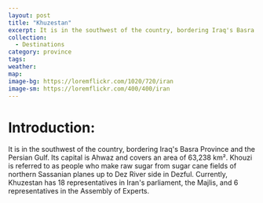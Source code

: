```yaml
---
layout: post
title: "Khuzestan"
excerpt: It is in the southwest of the country, bordering Iraq's Basra Province and the Persian Gulf. Its capital is Ahwaz and covers an area of 63,238 km².
collection:
  - Destinations
category: province
tags:
weather:
map:
image-bg: https://loremflickr.com/1020/720/iran
image-sm: https://loremflickr.com/400/400/iran
---
```

# **Introduction:**

It is in the southwest of the country, bordering Iraq's Basra Province and the Persian Gulf. Its capital is Ahwaz and covers an area of 63,238 km². Khouzi is referred to as people who make raw sugar from sugar cane fields of northern Sassanian planes up to Dez River side in Dezful. Currently, Khuzestan has 18 representatives in Iran's parliament, the Majlis, and 6 representatives in the Assembly of Experts.